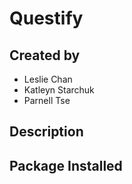# Questify
## Created by
- Leslie Chan
- Katleyn Starchuk
- Parnell Tse

## Description

## Package Installed
